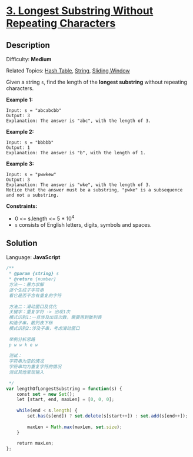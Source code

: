 # [3\. Longest Substring Without Repeating Characters](https://leetcode.com/problems/longest-substring-without-repeating-characters/)

## Description

Difficulty: **Medium**  

Related Topics: [Hash Table](https://leetcode.com/tag/hash-table/), [String](https://leetcode.com/tag/string/), [Sliding Window](https://leetcode.com/tag/sliding-window/)


Given a string `s`, find the length of the **longest substring** without repeating characters.

**Example 1:**

```
Input: s = "abcabcbb"
Output: 3
Explanation: The answer is "abc", with the length of 3.
```

**Example 2:**

```
Input: s = "bbbbb"
Output: 1
Explanation: The answer is "b", with the length of 1.
```

**Example 3:**

```
Input: s = "pwwkew"
Output: 3
Explanation: The answer is "wke", with the length of 3.
Notice that the answer must be a substring, "pwke" is a subsequence and not a substring.
```

**Constraints:**

*   0 <= s.length <= 5 * 10<sup>4</sup>
*   `s` consists of English letters, digits, symbols and spaces.


## Solution

Language: **JavaScript**

```javascript
/**
 * @param {string} s
 * @return {number}
 方法一：暴力求解
 逐个生成子字符串
 看它是否不含有重复的字符
 
 方法二：滑动窗口及优化
 关键字：重复字符 -> 出现1次
 模式识别1:一旦涉及出现次数，需要用到散列表
 构造子串，散列表下标
 模式识别2:涉及子串，考虑滑动窗口
 
 举例分析思路
 p w w k e w
 
 测试：
 字符串为空的情况
 字符串均为重复字符的情况
 测试其他常规输入
 
 */
var lengthOfLongestSubstring = function(s) {
    const set = new Set();
    let [start, end, maxLen] = [0, 0, 0];
    
    while(end < s.length) {
        set.has(s[end]) ? set.delete(s[start++]) : set.add(s[end++]);
        
        maxLen = Math.max(maxLen, set.size);
    }
    
    return maxLen;
};
```
